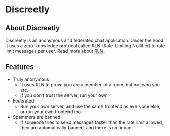 # Discreetly
## About Discreetly
Discreetly is an anonymous and federated chat application. Under the hood it uses a zero-knowledge protocol called RLN (Rate-Limiting Nullifier) to rate limit messages per user.
Read more about [RLN](https://rate-limiting-nullifier.github.io/rln-docs/).

## Features 

* Truly anonymous
  * It uses RLN to prove you are a member of a room, but not who you are.
  * If you don't trust the server, run your own
* Federated
  * Run your own server, and use the same frontend as everyone else, or run your own frontend too.
* Spammers are banned
  * If someone tries to send messages faster than the rate limit allowed, they are automatically banned, and there is no unban.
